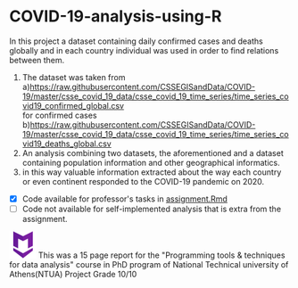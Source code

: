 # COVID-19-analysis-using-R
In this project a dataset containing daily confirmed cases and deaths globally and in each country individual was used in order to find relations between them.
1. The dataset was taken from <br/>
a)https://raw.githubusercontent.com/CSSEGISandData/COVID-19/master/csse_covid_19_data/csse_covid_19_time_series/time_series_covid19_confirmed_global.csv \
for confirmed cases <br/> b)https://raw.githubusercontent.com/CSSEGISandData/COVID-19/master/csse_covid_19_data/csse_covid_19_time_series/time_series_covid19_deaths_global.csv
3. An analysis combining two datasets, the aforementioned and a dataset containing population information and other geographical informatics.
4. in this way valuable information extracted about the way each country or even continent responded to the COVID-19 pandemic on 2020.  
- [x] Code available for professor's tasks in [assignment.Rmd](assignment.Rmd)  
- [ ] Code not available for self-implemented analysis that is extra from the assignment.  

![alt text](https://github.com/adam-p/markdown-here/raw/master/src/common/images/icon48.png "Logo Title Text 1")
This was a 15 page report for the "Programming tools & techniques for data analysis" course in PhD program of National Technical university of Athens(NTUA)
Project Grade 10/10
